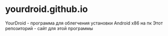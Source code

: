 # yourdroid.github.io
YourDroid - программа для облегчения установки Android x86 на пк
Этот репозиторий - сайт для этой программы
